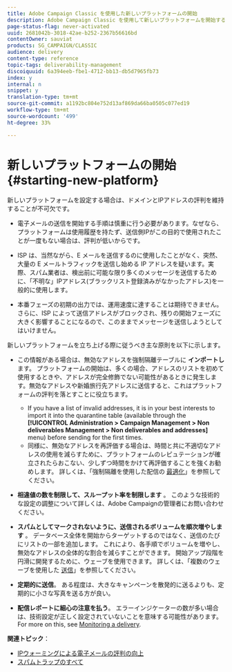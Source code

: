 ```yaml
---
title: Adobe Campaign Classic を使用した新しいプラットフォームの開始
description: Adobe Campaign Classic を使用して新しいプラットフォームを開始する際の配信品質の管理について説明します。
page-status-flag: never-activated
uuid: 2681042b-3018-42ae-b252-2367b56616bd
contentOwner: sauviat
products: SG_CAMPAIGN/CLASSIC
audience: delivery
content-type: reference
topic-tags: deliverability-management
discoiquuid: 6a394eeb-fbe1-4712-bb13-db5d7965fb73
index: y
internal: n
snippet: y
translation-type: tm+mt
source-git-commit: a1192bc804e752d13af869da66ba0505c077ed19
workflow-type: tm+mt
source-wordcount: '499'
ht-degree: 33%

---
```



# 新しいプラットフォームの開始 {#starting-new-platform}

新しいプラットフォームを設定する場合は、ドメインとIPアドレスの評判を維持することが不可欠です。

* 電子メールの送信を開始する手順は慎重に行う必要があります。なぜなら、プラットフォームは使用履歴を持たず、送信側IPがこの目的で使用されたことが一度もない場合は、評判が低いからです。

* ISP は、当然ながら、E メールを送信するのに使用したことがなく、突然、大量の E メールトラフィックを送信し始める IP アドレスを疑います。実際、スパム業者は、検出前に可能な限り多くのメッセージを送信するために、「不明な」IPアドレス(ブラックリスト登録済みがなかったアドレス)を一般的に使用します。

* 本番フェーズの初期の出力では、運用速度に達することは期待できません。さらに、ISP によって送信アドレスがブロックされ、残りの開始フェーズに大きく影響することになるので、このままでメッセージを送信しようとしてはいけません。

新しいプラットフォームを立ち上げる際に従うべき主な原則を以下に示します。

* この情報がある場合は、無効なアドレスを強制隔離テーブルに **インポートし**ます。
プラットフォームの開始は、多くの場合、アドレスのリストを初めて使用するときや、アドレスが完全修飾でない可能性があるときに発生します。無効なアドレスや新婚旅行先アドレスに送信すると、これはプラットフォームの評判を落とすことに役立ちます。

   * If you have a list of invalid addresses, it is in your best interests to import it into the quarantine table (available through the **[!UICONTROL Administration > Campaign Management > Non deliverables Management > Non deliverables and addresses]** menu) before sending for the first times.
   * 同様に、無効なアドレスを再評価する場合は、時間と共に不適切なアドレスの使用を減らすために、プラットフォームのレピュテーションが確立されたらおこない、少しずつ時間をかけて再評価することを強くお勧めします。
   詳しくは、「強制隔離を使用した配信の [最適化](../../delivery/using/understanding-quarantine-management.md#optimizing-your-delivery-through-quarantines)」を参照してください。
* **相違値の数を制限して、スループット率を制限します** 。 このような技術的な設定の調整について詳しくは、Adobe Campaignの管理者にお問い合わせください。
* **スパムとしてマークされないように、送信されるボリュームを順次増やします** 。 データベース全体を開始からターゲットするのではなく、送信のたびにリストの一部を追加します。 これにより、各手順でボリュームを増やし、無効なアドレスの全体的な割合を減らすことができます。 開始アップ段階を円滑に開発するために、ウェーブを使用できます。 詳しくは、「複数のウェーブを使用した [送信](../../delivery/using/steps-sending-the-delivery.md#sending-using-multiple-waves)」を参照してください。
* **定期的に送信**。 ある程度は、大きなキャンペーンを散発的に送るよりも、定期的に小さな写真を送る方が良い。
* **配信レポートに細心の注意を払う**。 エラーインジケーターの数が多い場合は、技術設定が正しく設定されていないことを意味する可能性があります。 For more on this, see [Monitoring a delivery](../../delivery/using/monitoring-a-delivery.md).

**関連トピック**：
* [IPウォーミングによる電子メールの評判の向上](https://helpx.adobe.com/campaign/kb/increase-email-rep-ip-warming.html)
* [スパムトラップのすべて](https://helpx.adobe.com/campaign/kb/spam-traps.html)